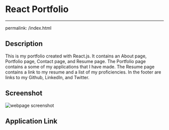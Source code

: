 # React Portfolio

---

permalink: /index.html

## Description

This is my portfolio created with React.js. It contains an About page, Portfolio page, Contact page, and Resume page. The Portfolio page contains a some of my applications that I have made. The Resume page contains a link to my resume and a list of my proficiencies. In the footer are links to my Github, LinkedIn, and Twitter.

## Screenshot

![webpage screenshot](./src/assets/images/)

## Application Link
